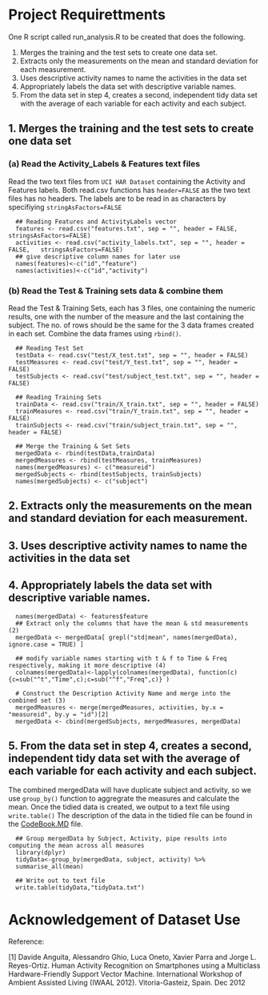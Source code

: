 # Project Requirettments

One R script called run_analysis.R to be created that does the following.

1. Merges the training and the test sets to create one data set.    
2. Extracts only the measurements on the mean and standard deviation for each measurement.  
3. Uses descriptive activity names to name the activities in the data set  
4. Appropriately labels the data set with descriptive variable names.  
5. From the data set in step 4, creates a second, independent tidy data set with the average of each variable for each activity and each subject.  

## 1. Merges the training and the test sets to create one data set
###    (a) Read the Activity_Labels & Features text files
Read the two text files from `UCI HAR Dataset` containing the Activity and Features labels.  Both read.csv functions has `header=FALSE` as the two text files has no headers. The labels are to be read in as characters by specifiying `stringAsFactors=FALSE`
```  
  ## Reading Features and ActivityLabels vector   
  features <- read.csv("features.txt", sep = "", header = FALSE,   stringsAsFactors=FALSE)  
  activities <- read.csv("activity_labels.txt", sep = "", header = FALSE,   stringsAsFactors=FALSE)  
  ## give descriptive column names for later use  
  names(features)<-c("id","feature")  
  names(activities)<-c("id","activity")  
```
### (b) Read the Test & Training sets data & combine them
Read the Test & Training Sets, each has 3 files, one containing the numeric results, one with the number of the measure and the last containing the subject.  The no. of rows should be the same for the 3 data frames created in each set. Combine the data frames using `rbind()`.
```
  ## Reading Test Set
  testData <- read.csv("test/X_test.txt", sep = "", header = FALSE)
  testMeasures <- read.csv("test/Y_test.txt", sep = "", header = FALSE)
  testSubjects <- read.csv("test/subject_test.txt", sep = "", header = FALSE)
  
  ## Reading Training Sets
  trainData <- read.csv("train/X_train.txt", sep = "", header = FALSE)
  trainMeasures <- read.csv("train/Y_train.txt", sep = "", header = FALSE)  
  trainSubjects <- read.csv("train/subject_train.txt", sep = "", header = FALSE)

  ## Merge the Training & Set Sets
  mergedData <- rbind(testData,trainData)  
  mergedMeasures <- rbind(testMeasures, trainMeasures)
  names(mergedMeasures) <- c("measureid")
  mergedSubjects <- rbind(testSubjects, trainSubjects)
  names(mergedSubjects) <- c("subject")
```
## 2. Extracts only the measurements on the mean and standard deviation for each measurement.  
## 3. Uses descriptive activity names to name the activities in the data set
## 4. Appropriately labels the data set with descriptive variable names.

```
  names(mergedData) <- features$feature
  ## Extract only the columns that have the mean & std measurements (2)
  mergedData <- mergedData[ grepl("std|mean", names(mergedData), ignore.case = TRUE) ] 
  
  ## modify variable names starting with t & f to Time & Freq respectively, making it more descriptive (4)
  colnames(mergedData)<-lapply(colnames(mergedData), function(c) {c=sub("^t","Time",c);c=sub("^f","Freq",c)} )
   
  # Construct the Description Activity Name and merge into the combined set (3)
  mergedMeasures <- merge(mergedMeasures, activities, by.x = "measureid", by.y = "id")[2]
  mergedData <- cbind(mergedSubjects, mergedMeasures, mergedData)
```
## 5. From the data set in step 4, creates a second, independent tidy data set with the average of each variable for each activity and each subject.
The combined mergedData will have duplicate subject and activity, so we use `group_by()` function to aggregrate the measures and calculate the mean.  Once the tidied data is created, we output to a text file using `write.table()`  The description of the data in the tidied file can be found in the [CodeBook.MD](https://github.com/chengseng/GettingnCleaningData/CodeBook.MD) file.
```
  ## Group mergedData by Subject, Activity, pipe results into computing the mean across all measures
  library(dplyr)
  tidyData<-group_by(mergedData, subject, activity) %>%
  summarise_all(mean)

  ## Write out to text file
  write.table(tidyData,"tidyData.txt")
```

# Acknowledgement of Dataset Use

Reference:  

[1] Davide Anguita, Alessandro Ghio, Luca Oneto, Xavier Parra and Jorge L. Reyes-Ortiz. Human Activity Recognition on Smartphones using a Multiclass Hardware-Friendly Support Vector Machine. International Workshop of Ambient Assisted Living (IWAAL 2012). Vitoria-Gasteiz, Spain. Dec 2012
